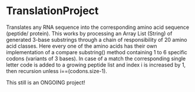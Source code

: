 # TranslationProject
Translates any RNA sequence into the corresponding amino acid sequence (peptide/ protein). 
This works by processing an Array List (String) of generated 3-base substrings through a chain of responsibility of 20 amino acid classes. Here every one of the amino acids has their own implementation of a compare substring() method containing 1 to 6 specific codons (variants of 3 bases). In case of a match the corresponding single letter code is added to a growing peptide list and index i is increased by 1, then recursion unless i==(codons.size-1).

This still is an ONGOING project!
